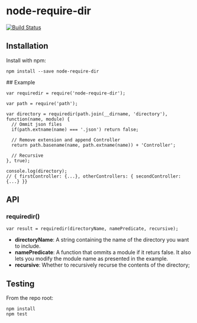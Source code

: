 # node-require-dir

[![Build Status](https://secure.travis-ci.org/jviotti/node-require-dir.png?branch=master)](http://travis-ci.org/jviotti/node-require-dir)


## Installation

Install with npm:

```
npm install --save node-require-dir
```

## Example

```
var requiredir = require('node-require-dir');

var path = require('path');

var directory = requiredir(path.join(__dirname, 'directory'), function(name, module) {
  // Ommit json files
  if(path.extname(name) === '.json') return false;

  // Remove extension and append Controller
  return path.basename(name, path.extname(name)) + 'Controller';

  // Recursive
}, true);

console.log(directory);
// { firstController: {...}, otherControllers: { secondController: {...} }}

```

## API

### requiredir()

```
var result = requiredir(directoryName, namePredicate, recursive);
```

- **directoryName**: A string containing the name of the directory you want to include.
- **namePredicate**: A function that ommits a module if it returs false. It also lets you modify the module name as presented in the example.
- **recursive**: Whether to recursively recurse the contents of the directory;

## Testing

From the repo root:

```
npm install
npm test
```

